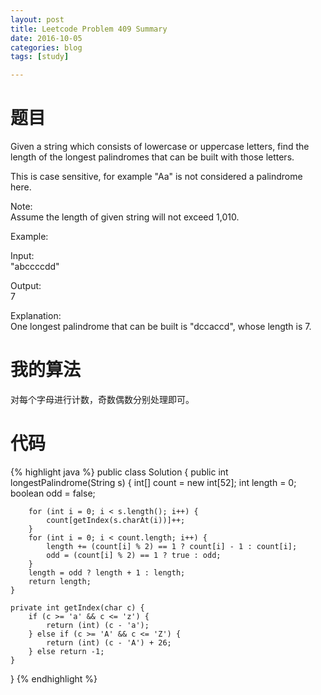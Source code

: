 ```yaml
---
layout: post
title: Leetcode Problem 409 Summary
date: 2016-10-05
categories: blog
tags: [study]

---
```


# 题目

Given a string which consists of lowercase or uppercase letters, find the length of the longest palindromes that can be built with those letters.

This is case sensitive, for example "Aa" is not considered a palindrome here.

Note:  
Assume the length of given string will not exceed 1,010.

Example:

Input:  
"abccccdd"

Output:  
7

Explanation:  
One longest palindrome that can be built is "dccaccd", whose length is 7.

# 我的算法

对每个字母进行计数，奇数偶数分别处理即可。

# 代码

{% highlight java %}
public class Solution {
    public int longestPalindrome(String s) {
        int[] count = new int[52];
        int length = 0;
        boolean odd = false;
        
        for (int i = 0; i < s.length(); i++) {
            count[getIndex(s.charAt(i))]++;
        }
        for (int i = 0; i < count.length; i++) {
            length += (count[i] % 2) == 1 ? count[i] - 1 : count[i];
            odd = (count[i] % 2) == 1 ? true : odd;
        }
        length = odd ? length + 1 : length;
        return length;
    }
    
    private int getIndex(char c) {
        if (c >= 'a' && c <= 'z') {
            return (int) (c - 'a');
        } else if (c >= 'A' && c <= 'Z') {
            return (int) (c - 'A') + 26;
        } else return -1;
    }
}
{% endhighlight %}